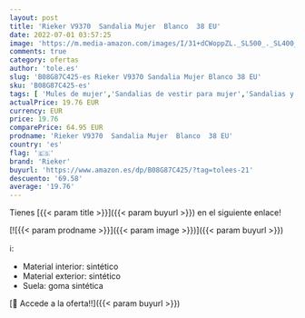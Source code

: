 ```yaml
---
layout: post
title: 'Rieker V9370  Sandalia Mujer  Blanco  38 EU'
date: 2022-07-01 03:57:25
image: 'https://m.media-amazon.com/images/I/31+dCWoppZL._SL500_._SL400_.jpg'
comments: true
category: ofertas
author: 'tole.es'
slug: 'B08G87C425-es Rieker V9370 Sandalia Mujer Blanco 38 EU'
sku: 'B08G87C425-es'
tags: [ 'Mules de mujer','Sandalias de vestir para mujer','Sandalias y palas de mujer','Zapatos','Zapatos para mujer','Zapatos y complementos','Zuecos y mules de mujer','rieker','sandalia','🇪🇸', ]
actualPrice: 19.76 EUR
currency: EUR
price: 19.76
comparePrice: 64.95 EUR
prodname: 'Rieker V9370  Sandalia Mujer  Blanco  38 EU'
country: 'es'
flag: '🇪🇸'
brand: 'Rieker'
buyurl: 'https://www.amazon.es/dp/B08G87C425/?tag=tolees-21'
descuento: '69.58'
average: '19.76'
---
```


Tienes [{{< param title >}}]({{< param buyurl >}}) en el siguiente enlace!

[![{{< param prodname >}}]({{< param image >}})]({{< param buyurl >}})

ℹ️:

- Material interior: sintético
- Material exterior: sintético
- Suela: goma sintética

[🛒 Accede a la oferta!!]({{< param buyurl >}})
